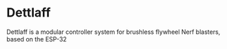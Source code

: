 # Dettlaff

Dettlaff is a modular controller system for brushless flywheel Nerf blasters, based on the ESP-32
